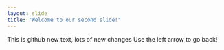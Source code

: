 ```yaml
---
layout: slide
title: "Welcome to our second slide!"
---
```

This is github new text, lots of new changes
Use the left arrow to go back!


